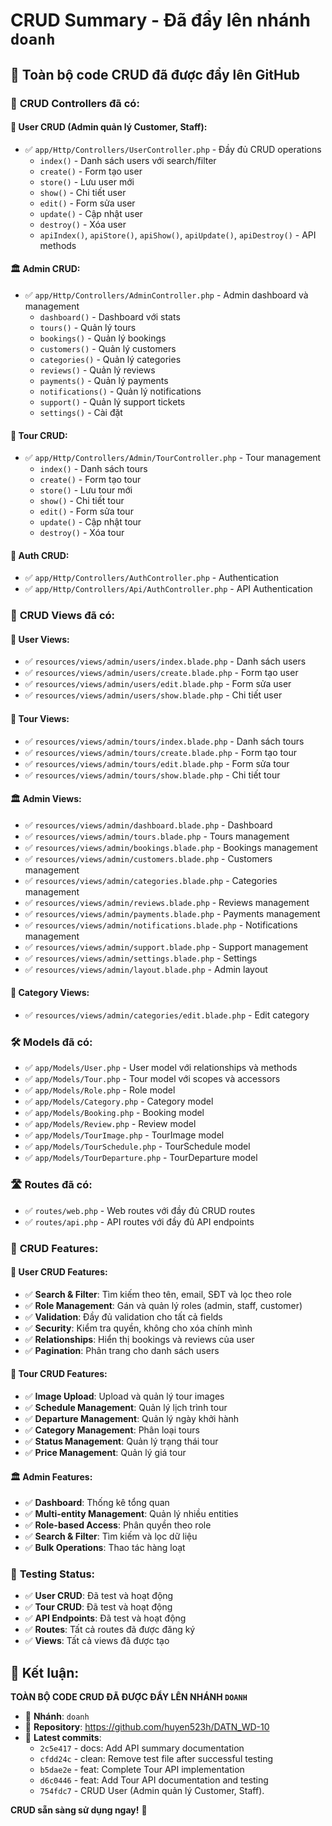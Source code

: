 # CRUD Summary - Đã đẩy lên nhánh `doanh`

## 🚀 Toàn bộ code CRUD đã được đẩy lên GitHub

### 📁 **CRUD Controllers đã có:**

#### 👥 **User CRUD (Admin quản lý Customer, Staff):**
- ✅ `app/Http/Controllers/UserController.php` - Đầy đủ CRUD operations
  - `index()` - Danh sách users với search/filter
  - `create()` - Form tạo user
  - `store()` - Lưu user mới
  - `show()` - Chi tiết user
  - `edit()` - Form sửa user
  - `update()` - Cập nhật user
  - `destroy()` - Xóa user
  - `apiIndex()`, `apiStore()`, `apiShow()`, `apiUpdate()`, `apiDestroy()` - API methods

#### 🏛️ **Admin CRUD:**
- ✅ `app/Http/Controllers/AdminController.php` - Admin dashboard và management
  - `dashboard()` - Dashboard với stats
  - `tours()` - Quản lý tours
  - `bookings()` - Quản lý bookings
  - `customers()` - Quản lý customers
  - `categories()` - Quản lý categories
  - `reviews()` - Quản lý reviews
  - `payments()` - Quản lý payments
  - `notifications()` - Quản lý notifications
  - `support()` - Quản lý support tickets
  - `settings()` - Cài đặt

#### 🎯 **Tour CRUD:**
- ✅ `app/Http/Controllers/Admin/TourController.php` - Tour management
  - `index()` - Danh sách tours
  - `create()` - Form tạo tour
  - `store()` - Lưu tour mới
  - `show()` - Chi tiết tour
  - `edit()` - Form sửa tour
  - `update()` - Cập nhật tour
  - `destroy()` - Xóa tour

#### 🔐 **Auth CRUD:**
- ✅ `app/Http/Controllers/AuthController.php` - Authentication
- ✅ `app/Http/Controllers/Api/AuthController.php` - API Authentication

### 📱 **CRUD Views đã có:**

#### 👥 **User Views:**
- ✅ `resources/views/admin/users/index.blade.php` - Danh sách users
- ✅ `resources/views/admin/users/create.blade.php` - Form tạo user
- ✅ `resources/views/admin/users/edit.blade.php` - Form sửa user
- ✅ `resources/views/admin/users/show.blade.php` - Chi tiết user

#### 🎯 **Tour Views:**
- ✅ `resources/views/admin/tours/index.blade.php` - Danh sách tours
- ✅ `resources/views/admin/tours/create.blade.php` - Form tạo tour
- ✅ `resources/views/admin/tours/edit.blade.php` - Form sửa tour
- ✅ `resources/views/admin/tours/show.blade.php` - Chi tiết tour

#### 🏛️ **Admin Views:**
- ✅ `resources/views/admin/dashboard.blade.php` - Dashboard
- ✅ `resources/views/admin/tours.blade.php` - Tours management
- ✅ `resources/views/admin/bookings.blade.php` - Bookings management
- ✅ `resources/views/admin/customers.blade.php` - Customers management
- ✅ `resources/views/admin/categories.blade.php` - Categories management
- ✅ `resources/views/admin/reviews.blade.php` - Reviews management
- ✅ `resources/views/admin/payments.blade.php` - Payments management
- ✅ `resources/views/admin/notifications.blade.php` - Notifications management
- ✅ `resources/views/admin/support.blade.php` - Support management
- ✅ `resources/views/admin/settings.blade.php` - Settings
- ✅ `resources/views/admin/layout.blade.php` - Admin layout

#### 📂 **Category Views:**
- ✅ `resources/views/admin/categories/edit.blade.php` - Edit category

### 🛠️ **Models đã có:**
- ✅ `app/Models/User.php` - User model với relationships và methods
- ✅ `app/Models/Tour.php` - Tour model với scopes và accessors
- ✅ `app/Models/Role.php` - Role model
- ✅ `app/Models/Category.php` - Category model
- ✅ `app/Models/Booking.php` - Booking model
- ✅ `app/Models/Review.php` - Review model
- ✅ `app/Models/TourImage.php` - TourImage model
- ✅ `app/Models/TourSchedule.php` - TourSchedule model
- ✅ `app/Models/TourDeparture.php` - TourDeparture model

### 🛣️ **Routes đã có:**
- ✅ `routes/web.php` - Web routes với đầy đủ CRUD routes
- ✅ `routes/api.php` - API routes với đầy đủ API endpoints

### 🎯 **CRUD Features:**

#### 👥 **User CRUD Features:**
- ✅ **Search & Filter**: Tìm kiếm theo tên, email, SĐT và lọc theo role
- ✅ **Role Management**: Gán và quản lý roles (admin, staff, customer)
- ✅ **Validation**: Đầy đủ validation cho tất cả fields
- ✅ **Security**: Kiểm tra quyền, không cho xóa chính mình
- ✅ **Relationships**: Hiển thị bookings và reviews của user
- ✅ **Pagination**: Phân trang cho danh sách users

#### 🎯 **Tour CRUD Features:**
- ✅ **Image Upload**: Upload và quản lý tour images
- ✅ **Schedule Management**: Quản lý lịch trình tour
- ✅ **Departure Management**: Quản lý ngày khởi hành
- ✅ **Category Management**: Phân loại tours
- ✅ **Status Management**: Quản lý trạng thái tour
- ✅ **Price Management**: Quản lý giá tour

#### 🏛️ **Admin Features:**
- ✅ **Dashboard**: Thống kê tổng quan
- ✅ **Multi-entity Management**: Quản lý nhiều entities
- ✅ **Role-based Access**: Phân quyền theo role
- ✅ **Search & Filter**: Tìm kiếm và lọc dữ liệu
- ✅ **Bulk Operations**: Thao tác hàng loạt

### 🧪 **Testing Status:**
- ✅ **User CRUD**: Đã test và hoạt động
- ✅ **Tour CRUD**: Đã test và hoạt động
- ✅ **API Endpoints**: Đã test và hoạt động
- ✅ **Routes**: Tất cả routes đã được đăng ký
- ✅ **Views**: Tất cả views đã được tạo

## 🎉 **Kết luận:**
**TOÀN BỘ CODE CRUD ĐÃ ĐƯỢC ĐẨY LÊN NHÁNH `DOANH`**

- 🌿 **Nhánh**: `doanh`
- 🔗 **Repository**: https://github.com/huyen523h/DATN_WD-10
- 📝 **Latest commits**: 
  - `2c5e417` - docs: Add API summary documentation
  - `cfdd24c` - clean: Remove test file after successful testing
  - `b5dae2e` - feat: Complete Tour API implementation
  - `d6c0446` - feat: Add Tour API documentation and testing
  - `754fdc7` - CRUD User (Admin quản lý Customer, Staff).

**CRUD sẵn sàng sử dụng ngay!** 🚀
